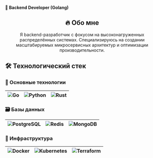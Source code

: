 **🚀 Backend Developer (Golang)**

<div align="center">

## 🔥 Обо мне

Я backend-разработчик с фокусом на высоконагруженных распределённых системах. Специализируюсь на создании масштабируемых микросервисных архитектур и оптимизации производительности.

</div>

## 🛠 Технологический стек

### 🔹 Основные технологии
| ![Go](https://img.shields.io/badge/-Go-00ADD8?style=for-the-badge&logo=go&logoColor=white) | ![Python](https://img.shields.io/badge/-Python-3776AB?style=for-the-badge&logo=python&logoColor=white) | ![Rust](https://img.shields.io/badge/-Rust-000000?style=for-the-badge&logo=rust&logoColor=white) |
|---|---|---|

### 🗃️ Базы данных
| ![PostgreSQL](https://img.shields.io/badge/-PostgreSQL-4169E1?style=for-the-badge&logo=postgresql&logoColor=white) | ![Redis](https://img.shields.io/badge/-Redis-DC382D?style=for-the-badge&logo=redis&logoColor=white) | ![MongoDB](https://img.shields.io/badge/-MongoDB-47A248?style=for-the-badge&logo=mongodb&logoColor=white) |
|---|---|---|

### 🚀 Инфраструктура
| ![Docker](https://img.shields.io/badge/-Docker-2496ED?style=for-the-badge&logo=docker&logoColor=white) | ![Kubernetes](https://img.shields.io/badge/-Kubernetes-326CE5?style=for-the-badge&logo=kubernetes&logoColor=white) | ![Terraform](https://img.shields.io/badge/-Terraform-623CE4?style=for-the-badge&logo=terraform&logoColor=white) |
|---|---|---|

<div align="center">

